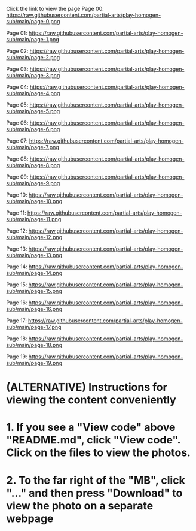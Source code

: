 Click the link to view the page
Page 00: https://raw.githubusercontent.com/partial-arts/play-homogen-sub/main/page-0.png

Page 01: https://raw.githubusercontent.com/partial-arts/play-homogen-sub/main/page-1.png

Page 02: https://raw.githubusercontent.com/partial-arts/play-homogen-sub/main/page-2.png

Page 03: https://raw.githubusercontent.com/partial-arts/play-homogen-sub/main/page-3.png

Page 04: https://raw.githubusercontent.com/partial-arts/play-homogen-sub/main/page-4.png

Page 05: https://raw.githubusercontent.com/partial-arts/play-homogen-sub/main/page-5.png

Page 06: https://raw.githubusercontent.com/partial-arts/play-homogen-sub/main/page-6.png

Page 07: https://raw.githubusercontent.com/partial-arts/play-homogen-sub/main/page-7.png

Page 08: https://raw.githubusercontent.com/partial-arts/play-homogen-sub/main/page-8.png

Page 09: https://raw.githubusercontent.com/partial-arts/play-homogen-sub/main/page-9.png

Page 10: https://raw.githubusercontent.com/partial-arts/play-homogen-sub/main/page-10.png

Page 11: https://raw.githubusercontent.com/partial-arts/play-homogen-sub/main/page-11.png

Page 12: https://raw.githubusercontent.com/partial-arts/play-homogen-sub/main/page-12.png

Page 13: https://raw.githubusercontent.com/partial-arts/play-homogen-sub/main/page-13.png

Page 14: https://raw.githubusercontent.com/partial-arts/play-homogen-sub/main/page-14.png

Page 15: https://raw.githubusercontent.com/partial-arts/play-homogen-sub/main/page-15.png

Page 16: https://raw.githubusercontent.com/partial-arts/play-homogen-sub/main/page-16.png

Page 17: https://raw.githubusercontent.com/partial-arts/play-homogen-sub/main/page-17.png

Page 18: https://raw.githubusercontent.com/partial-arts/play-homogen-sub/main/page-18.png

Page 19: https://raw.githubusercontent.com/partial-arts/play-homogen-sub/main/page-19.png

# (ALTERNATIVE) Instructions for viewing the content conveniently
# 1. If you see a "View code" above "README.md", click "View code". Click on the files to view the photos.
# 2. To the far right of the "MB", click "..." and then press "Download" to view the photo on a separate webpage
